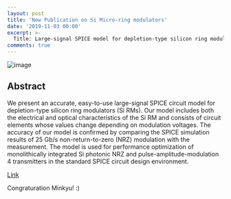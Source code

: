 ```yaml
---
layout: post
title: 'New Publication on Si Micro-ring modulators'
date: '2019-11-03 00:00'
excerpt: >-
  Title: Large-signal SPICE model for depletion-type silicon ring modulators   
comments: true
---
```

![image](https://1.bp.blogspot.com/-gdm9ob8tQlo/Xb76ABimxII/AAAAAAAADFE/AXxRdWQR4dI6B8Pxq9jJ5iKPHXzRVS0NQCEwYBhgL/s1600/ec.PNG)

## Abstract
We present an accurate, easy-to-use large-signal SPICE circuit model for depletion-type silicon ring modulators (Si RMs). Our model includes both the electrical and optical characteristics of the Si RM and consists of circuit elements whose values change depending on modulation voltages. The accuracy of our model is confirmed by comparing the SPICE simulation results of 25 Gb/s non-return-to-zero (NRZ) modulation with the measurement. The model is used for performance optimization of monolithically integrated Si photonic NRZ and pulse-amplitude-modulation 4 transmitters in the standard SPICE circuit design environment.

[Link](https://www.osapublishing.org/prj/abstract.cfm?uri=prj-7-9-948)    

Congraturation Minkyu! :)